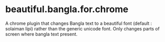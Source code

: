 beautiful.bangla.for.chrome
===========================

A chrome plugin that changes Bangla text to a beautiful font (default : solaiman lipi) rather than the generic unicode font. Only changes parts of screen where bangla text present.